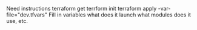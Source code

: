 Need instructions
terraform get
terrform init
terraform apply -var-file="dev.tfvars"
Fill in variables
what does it launch
what modules does it use, etc.
